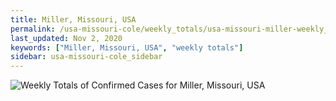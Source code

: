 ```yaml
---
title: Miller, Missouri, USA
permalink: /usa-missouri-cole/weekly_totals/usa-missouri-miller-weekly_totals.html
last_updated: Nov 2, 2020
keywords: ["Miller, Missouri, USA", "weekly totals"]
sidebar: usa-missouri-cole_sidebar
---
```


![Weekly Totals of Confirmed Cases for Miller, Missouri, USA](/covid_tracker/images/graphs/usa-missouri-miller-weekly_totals_graph.png)
